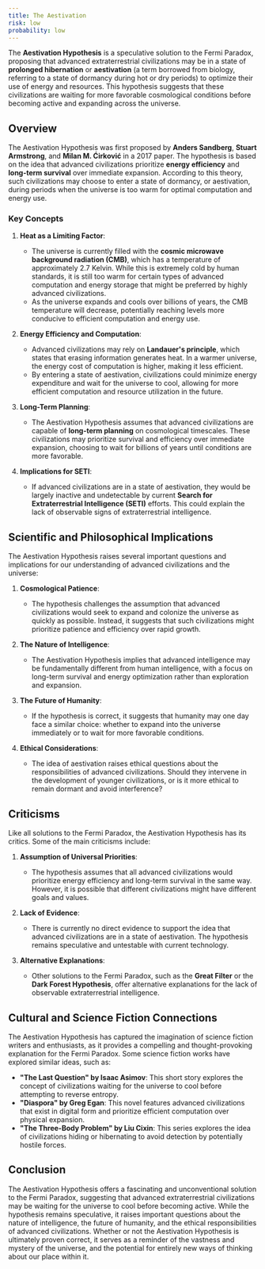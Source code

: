 ```yaml
---
title: The Aestivation
risk: low
probability: low
---
```


The **Aestivation Hypothesis** is a speculative solution to the Fermi Paradox, proposing that advanced extraterrestrial civilizations may be in a state of **prolonged hibernation** or **aestivation** (a term borrowed from biology, referring to a state of dormancy during hot or dry periods) to optimize their use of energy and resources. This hypothesis suggests that these civilizations are waiting for more favorable cosmological conditions before becoming active and expanding across the universe.

## Overview

The Aestivation Hypothesis was first proposed by **Anders Sandberg**, **Stuart Armstrong**, and **Milan M. Ćirković** in a 2017 paper. The hypothesis is based on the idea that advanced civilizations prioritize **energy efficiency** and **long-term survival** over immediate expansion. According to this theory, such civilizations may choose to enter a state of dormancy, or aestivation, during periods when the universe is too warm for optimal computation and energy use.

### Key Concepts

1. **Heat as a Limiting Factor**:
   - The universe is currently filled with the **cosmic microwave background radiation (CMB)**, which has a temperature of approximately 2.7 Kelvin. While this is extremely cold by human standards, it is still too warm for certain types of advanced computation and energy storage that might be preferred by highly advanced civilizations.
   - As the universe expands and cools over billions of years, the CMB temperature will decrease, potentially reaching levels more conducive to efficient computation and energy use.

2. **Energy Efficiency and Computation**:
   - Advanced civilizations may rely on **Landauer's principle**, which states that erasing information generates heat. In a warmer universe, the energy cost of computation is higher, making it less efficient.
   - By entering a state of aestivation, civilizations could minimize energy expenditure and wait for the universe to cool, allowing for more efficient computation and resource utilization in the future.

3. **Long-Term Planning**:
   - The Aestivation Hypothesis assumes that advanced civilizations are capable of **long-term planning** on cosmological timescales. These civilizations may prioritize survival and efficiency over immediate expansion, choosing to wait for billions of years until conditions are more favorable.

4. **Implications for SETI**:
   - If advanced civilizations are in a state of aestivation, they would be largely inactive and undetectable by current **Search for Extraterrestrial Intelligence (SETI)** efforts. This could explain the lack of observable signs of extraterrestrial intelligence.

## Scientific and Philosophical Implications

The Aestivation Hypothesis raises several important questions and implications for our understanding of advanced civilizations and the universe:

1. **Cosmological Patience**:
   - The hypothesis challenges the assumption that advanced civilizations would seek to expand and colonize the universe as quickly as possible. Instead, it suggests that such civilizations might prioritize patience and efficiency over rapid growth.

2. **The Nature of Intelligence**:
   - The Aestivation Hypothesis implies that advanced intelligence may be fundamentally different from human intelligence, with a focus on long-term survival and energy optimization rather than exploration and expansion.

3. **The Future of Humanity**:
   - If the hypothesis is correct, it suggests that humanity may one day face a similar choice: whether to expand into the universe immediately or to wait for more favorable conditions.

4. **Ethical Considerations**:
   - The idea of aestivation raises ethical questions about the responsibilities of advanced civilizations. Should they intervene in the development of younger civilizations, or is it more ethical to remain dormant and avoid interference?

## Criticisms

Like all solutions to the Fermi Paradox, the Aestivation Hypothesis has its critics. Some of the main criticisms include:

1. **Assumption of Universal Priorities**:
   - The hypothesis assumes that all advanced civilizations would prioritize energy efficiency and long-term survival in the same way. However, it is possible that different civilizations might have different goals and values.

2. **Lack of Evidence**:
   - There is currently no direct evidence to support the idea that advanced civilizations are in a state of aestivation. The hypothesis remains speculative and untestable with current technology.

3. **Alternative Explanations**:
   - Other solutions to the Fermi Paradox, such as the **Great Filter** or the **Dark Forest Hypothesis**, offer alternative explanations for the lack of observable extraterrestrial intelligence.

## Cultural and Science Fiction Connections

The Aestivation Hypothesis has captured the imagination of science fiction writers and enthusiasts, as it provides a compelling and thought-provoking explanation for the Fermi Paradox. Some science fiction works have explored similar ideas, such as:

- **"The Last Question" by Isaac Asimov**: This short story explores the concept of civilizations waiting for the universe to cool before attempting to reverse entropy.
- **"Diaspora" by Greg Egan**: This novel features advanced civilizations that exist in digital form and prioritize efficient computation over physical expansion.
- **"The Three-Body Problem" by Liu Cixin**: This series explores the idea of civilizations hiding or hibernating to avoid detection by potentially hostile forces.

## Conclusion

The Aestivation Hypothesis offers a fascinating and unconventional solution to the Fermi Paradox, suggesting that advanced extraterrestrial civilizations may be waiting for the universe to cool before becoming active. While the hypothesis remains speculative, it raises important questions about the nature of intelligence, the future of humanity, and the ethical responsibilities of advanced civilizations. Whether or not the Aestivation Hypothesis is ultimately proven correct, it serves as a reminder of the vastness and mystery of the universe, and the potential for entirely new ways of thinking about our place within it.
